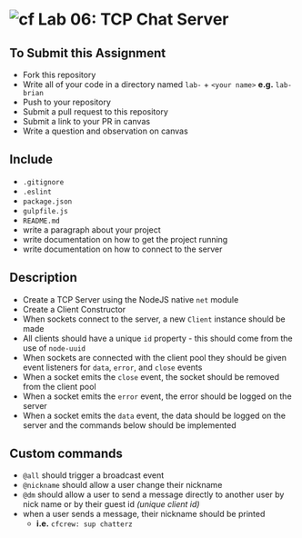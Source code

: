 ![cf](https://i.imgur.com/7v5ASc8.png) Lab 06: TCP Chat Server
======

## To Submit this Assignment
  * Fork this repository
  * Write all of your code in a directory named `lab-` + `<your name>` **e.g.** `lab-brian`
  * Push to your repository
  * Submit a pull request to this repository
  * Submit a link to your PR in canvas
  * Write a question and observation on canvas

## Include
* `.gitignore`
* `.eslint`
* `package.json`
* `gulpfile.js`
* `README.md`
 * write a paragraph about your project
 * write documentation on how to get the project running
 * write documentation on how to connect to the server

## Description

* Create a TCP Server using the NodeJS native `net` module
* Create a Client Constructor
* When sockets connect to the server, a new `Client` instance should be made
* All clients should have a unique `id` property - this should come from the use of `node-uuid`
* When sockets are connected with the client pool they should be given event listeners for `data`, `error`, and `close` events
 * When a socket emits the `close` event, the socket should be removed from the client pool
 * When a socket emits the `error` event, the error should be logged on the server
 * When a socket emits the `data` event, the data should be logged on the server and the commands below should be implemented

## Custom commands
* `@all` should trigger a broadcast event
* `@nickname` should allow a user change their nickname
* `@dm` should allow a user to send a message directly to another user by nick name or by their guest id _(unique client id)_
* when a user sends a message, their nickname should be printed
  * **i.e.** `cfcrew: sup chatterz`
